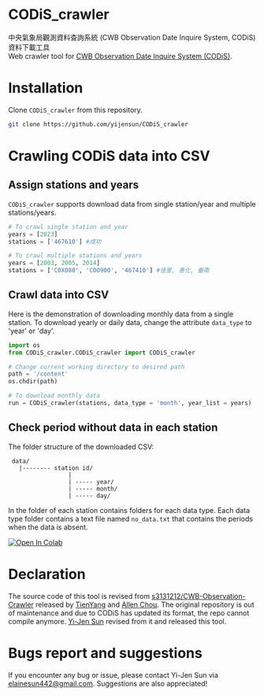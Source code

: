 # CODiS_crawler
中央氣象局觀測資料查詢系統 (CWB Observation Date Inquire System, CODiS) 資料下載工具<br>
Web crawler tool for [CWB Observation Date Inquire System (CODiS)](https://e-service.cwb.gov.tw/HistoryDataQuery/).

# Installation
Clone `CODiS_crawler` from this repository.
```bash
git clone https://github.com/yijensun/CODiS_crawler
```

# Crawling CODiS data into CSV
## Assign stations and years
`CODiS_crawler` supports download data from single station/year and multiple stations/years.
```python
# To crawl single station and year
years = [2023]
stations = ['467610'] #成功 

# To crawl multiple stations and years
years = [2003, 2005, 2014]
stations = ['C0X080', 'C0O900', '467410'] #佳里, 善化, 臺南 
```
## Crawl data into CSV
Here is the demonstration of downloading monthly data from a single station. To download yearly or daily data, change the attribute `data_type` to 'year' or 'day'.
```python
import os
from CODiS_crawler.CODiS_crawler import CODiS_crawler

# Change current working directory to desired path
path = '/content'
os.chdir(path)

# To download monthly data
run = CODiS_crawler(stations, data_type = 'month', year_list = years)
```
## Check period without data in each station
The folder structure of the downloaded CSV:

     data/
       |-------- station id/
                     |
                     | ----- year/
                     | ----- month/
                     | ----- day/
                     
In the folder of each station contains folders for each data type.
Each data type folder contains a text file named `no_data.txt` that contains the periods when the data is absent.

<div>
   <a href="https://colab.research.google.com/drive/1iH8FdF3JS2wzl3mwjKcS1TegipWaUYFn?usp=sharing"><img src="https://colab.research.google.com/assets/colab-badge.svg" alt="Open In Colab"></a>
</div>

# Declaration
The source code of this tool is revised from [s3131212/CWB-Observation-Crawler](https://github.com/s3131212/CWB-Observation-Crawler) released by [TienYang](https://github.com/wy36101299) and [Allen Chou](https://github.com/s3131212). The original repository is out of maintenance and due to CODiS has updated its format, the repo cannot compile anymore. [Yi-Jen Sun](https://github.com/yijensun) revised from it and released this tool.

# Bugs report and suggestions 
If you encounter any bug or issue, please contact Yi-Jen Sun via elainesun442@gmail.com. Suggestions are also appreciated!
